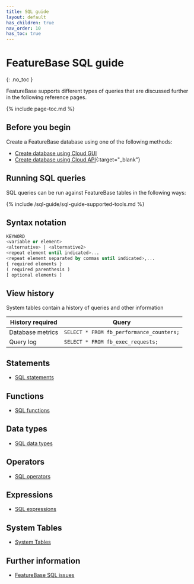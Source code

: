 ```yaml
---
title: SQL guide
layout: default
has_children: true
nav_order: 10
has_toc: true
---
```


# FeatureBase SQL guide
{: .no_toc }

FeatureBase supports different types of queries that are discussed further in the following reference pages.

{% include page-toc.md %}

## Before you begin

Create a FeatureBase database using one of the following methods:
* [Create database using Cloud GUI](/docs/cloud/cloud-databases/cloud-db-manage)
* [Create database using Cloud API](https://api-docs-featurebase-cloud.redoc.ly/latest/#operation/createDatabase){:target="_blank"}

## Running SQL queries

SQL queries can be run against FeatureBase tables in the following ways:

{% include /sql-guide/sql-guide-supported-tools.md %}

## Syntax notation

```sql
KEYWORD
<variable or element>
<alternative> | <alternative2>
<repeat element until indicated>...
<repeat element separated by commas until indicated>,...
{ required elements }
( required parenthesis )
[ optional elements ]
```

## View history

System tables contain a history of queries and other information

| History required | Query |
|---|---|
| Database metrics | `SELECT * FROM fb_performance_counters;` |
| Query log | `SELECT * FROM fb_exec_requests;` |

## Statements

* [SQL statements](/docs/sql-guide/statements/statements-home)

## Functions

* [SQL functions](/docs/sql-guide/functions/functions-home)

## Data types

* [SQL data types](/docs/sql-guide/data-types/data-types-home)

## Operators

* [SQL operators](/docs/sql-guide/operators/operators-home)

## Expressions

* [SQL expressions](/docs/sql-guide/expressions/expressions-home)

## System Tables

* [System Tables](/docs/sql-guide/system-tables/system-tables-home)

## Further information

* [FeatureBase SQL issues](/docs/sql-guide/issues/sql-guide-issues)
